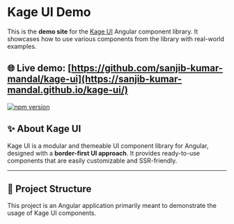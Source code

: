 # Kage UI Demo

This is the **demo site** for the [Kage UI](https://github.com/sanjib-kumar-mandal/kage-ui/tree/master/projects/kage-ui) Angular component library. It showcases how to use various components from the library with real-world examples.

## 🌐 Live demo: [https://github.com/sanjib-kumar-mandal/kage-ui](https://sanjib-kumar-mandal.github.io/kage-ui/)

[![npm version](https://img.shields.io/npm/v/kage-ui.svg)](https://www.npmjs.com/package/kage-ui)

## ✨ About Kage UI

Kage UI is a modular and themeable UI component library for Angular, designed with a **border-first UI approach**. It provides ready-to-use components that are easily customizable and SSR-friendly.

---

## 📁 Project Structure

This project is an Angular application primarily meant to demonstrate the usage of Kage UI components.
